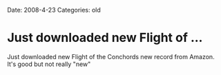 Date: 2008-4-23
Categories: old

# Just downloaded new Flight of ...

Just downloaded new Flight of the Conchords new record from Amazon.  It's good but not really &quot;new&quot;
